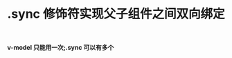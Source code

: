 # .sync 修饰符实现父子组件之间双向绑定

<img :src="$withBase('/vue/components/sync_1.png')">
<img :src="$withBase('/vue/components/sync_2.png')">

**v-model 只能用一次;.sync 可以有多个**
